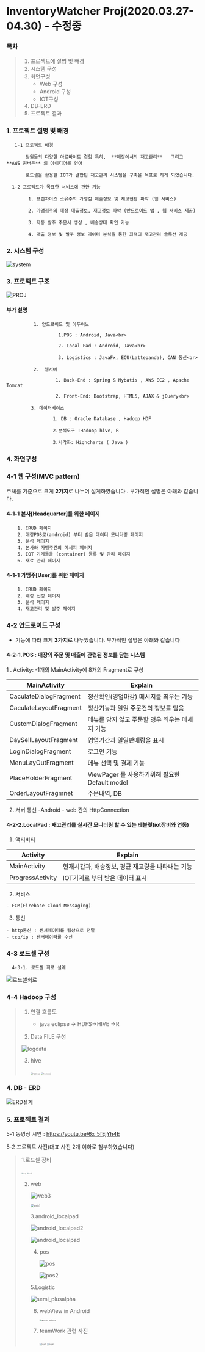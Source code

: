 # InventoryWatcher Proj(2020.03.27-04.30) - 수정중

### 목차

> 1. 프로젝트에 설명 및 배경
>2. 시스템 구성
> 3. 화면구성
>    - Web 구성
>    - Android 구성
>    - IOT구성
> 4.  DB-ERD
> 5. 프로젝트 결과
> 
>    



### 1. 프로젝트 설명 및 배경

       1-1 프로젝트 배경

           팀원들의 다양한 아르바이트 경험 특히,  **매장에서의 재고관리**   그리고  **AWS 원버튼** 의 아이디어를 얻어 

           로드셀을 활용한 IOT가 결합된 재고관리 시스템을 구축을 목표로 하게 되었습니다.

      1-2 프로젝트가 목표한 서비스에 관한 기능 

            1. 프랜차이즈 소유주의 가맹점 매출정보 및 재고현황 파악 (웹 서비스)

            2. 가맹점주의 매장 매출정보, 재고정보 파악 (안드로이드 앱 , 웹 서비스 제공)

            3. 자동 발주 주문서 생성 , 배송상태 확인 가능

            4. 매출 정보 및 발주 정보 데이터 분석을 통한 최적의 재고관리 솔루션 제공 



### 2. 시스템 구성

 ![system](https://user-images.githubusercontent.com/52269210/80945520-f182bd00-8e26-11ea-9d7b-a23ef6e50568.JPG ) 
 
### 3. 프로젝트 구조
 
 ![PROJ](https://user-images.githubusercontent.com/52269210/80945612-21ca5b80-8e27-11ea-9ca2-f0bbee831b60.JPG )


####          부가 설명

              1. 안드로이드 및 아두이노

                       1.POS : Android, Java<br>

                       2. Local Pad : Android, Java<br>

                       3. Logistics : JavaFx, ECU(Lattepanda), CAN 통신<br>

              2.  웹서버

                      1. Back-End : Spring & Mybatis , AWS EC2 , Apache Tomcat 

                      2. Front-End: Bootstrap, HTML5, AJAX & jQuery<br>

             3. 데이터베이스

                     1. DB : Oracle Database , Hadoop HDF

                     2.분석도구 :Hadoop hive, R

                     3.시각화: Highcharts ( Java )  





### 4.  화면구성

###   4-1 웹 구성(MVC pattern)

 주체를 기준으로 크게 **2가지**로 나누어 설계하였습니다 . 부가적인 설명은 아래와 같습니다.

####      4-1-1 본사[Headquarter]를 위한 페이지   

        1. CRUD 페이지
        2. 매장POS로(android) 부터 받은 데이터 모니터링 페이지
        3. 분석 페이지
        4. 본사와 가맹주간의 메세지 페이지
        5. IOT 기계들을 (container) 등록 및 관리 페이지
        6. 재료 관리 페이지

####      4-1-1 가맹주[User]를 위한 페이지   

        1. CRUD 페이지
        2. 계정 신청 페이지
        3. 분석 페이지
        4. 재고관리 및 발주 페이지


### 4-2 안드로이드 구성

- 기능에 따라 크게 **3가지로** 나누었습니다. 부가적인 설명은 아래와 같습니다

####   4-2-1.POS : 매장의 주문 및 매출에 관련된 정보를 담는 시스템

   1 . Activity: -1개의 MainActivity에 8개의 Fragment로 구성

| MainActivity           | Explain                                         |
| ---------------------- | ----------------------------------------------- |
| CaculateDialogFragment | 정산확인(영업마감) 메시지를 띄우는 기능         |
| CaculateLayoutFragment | 정산기능과 일일 주문건의 정보를 담음            |
| CustomDialogFragment   | 메뉴를 담지 않고 주문할 경우 띄우는 메세지 기능 |
| DaySellLayoutFragment  | 영업기간과 일일판매량을 표시                    |
| LoginDialogFragment    | 로그인 기능                                     |
| MenuLayOutFragment     | 메뉴 선택 및 결제 기능                          |
| PlaceHolderFragment    | ViewPager 를 사용하기위해 필요한 Default model  |
| OrderLayoutFragmnet    | 주문내역,  DB                                   |



  2. 서버 통신
     -Android - web 간의 HttpConnection



#### 4-2-2.LocalPad : 재고관리를 실시간 모니터링 할 수 있는 테블릿(iot장비와 연동)

  1. 액티비티

   | Activity         | Explain                                           |
   | ---------------- | ------------------------------------------------- |
   | MainActivity     | 현재시간과, 배송정보, 평균 재고량을 나타내는 기능 |
   | ProgressActivity | IOT기계로 부터 받은 데이터 표시                   |

  2. 서비스

    - FCM(Firebase Cloud Messaging)

  3. 통신

    - http통신 : 센서데이터를 웹상으로 전달
    - tcp/ip : 센서데이터를 수신

### 4-3 로드셀 구성

      4-3-1. 로드셀 회로 설계

   ![로드셀회로](https://user-images.githubusercontent.com/52269210/80945694-54745400-8e27-11ea-92b8-417cec94a9e4.png)



### 4-4 Hadoop 구성

> 1. 연결 흐름도
>
>    - java eclipse -> HDFS->HIVE ->R
>
> 2.  Data FILE 구성
>
>    ![logdata](https://user-images.githubusercontent.com/52269210/80945790-93a2a500-8e27-11ea-8588-7e6b3baa8148.JPG)  
>
> 3. hive
>
>    <img src="https://user-images.githubusercontent.com/52269210/80945872-cba9e800-8e27-11ea-8d83-07ac08954088.jpg" alt="Hadoop" style="zoom: 35%;" />  <img src="https://user-images.githubusercontent.com/52269210/80945940-e7ad8980-8e27-11ea-8fa4-e07b0579c082.jpg" alt="hadoop2" style="zoom:35%;" />


### 4. DB - ERD

![ERD설계](https://user-images.githubusercontent.com/52269210/80946110-483cc680-8e28-11ea-8d84-aa5c375c7824.png)

### 5. 프로젝트  결과

5-1 동영상 시연 : https://youtu.be/6x_5fEjYh4E



5-2 프로젝트 사진(대표 사진 2개 이하로 첨부하였습니다)

> 1.로드셀 장비
>
> <img src="https://user-images.githubusercontent.com/52269210/80946182-6d313980-8e28-11ea-9e08-b6627b0e8b70.png" alt="로드셀" style="zoom:20%;" />    <img src="https://user-images.githubusercontent.com/52269210/80946201-79b59200-8e28-11ea-9454-10219aded0d0.png" alt="로드셀2" style="zoom:20%;" />
>
>       
>
> 2. web
>
>    ![web3](https://user-images.githubusercontent.com/52269210/80946412-f9436100-8e28-11ea-9646-da3c6094c66d.png)
>
>    <img src="https://user-images.githubusercontent.com/52269210/80946342-ca2cef80-8e28-11ea-8146-a512bb50ed2c.png" alt="web1" style="zoom:50%;" /> 
>
>
>    3.android_localpad
>
>    ![android_localpad2](https://user-images.githubusercontent.com/52269210/80946506-27c13c00-8e29-11ea-83cc-a7850e600b4c.png)
>
>    ![android_localpad](https://user-images.githubusercontent.com/52269210/80946550-3c053900-8e29-11ea-80cc-cf381fb76d74.png)
>
>    
>
>    
>
>    4. pos
>
>       ![pos](https://user-images.githubusercontent.com/52269210/80946627-6f47c800-8e29-11ea-8ee8-656c6baf0605.png)
>
>       ![pos2](https://user-images.githubusercontent.com/52269210/80946695-8e465a00-8e29-11ea-829a-3d0bc9f37f84.png)
>
>    5.Logistic
>
>       ![semi_plusalpha](https://user-images.githubusercontent.com/52269210/80946799-cb125100-8e29-11ea-985e-8b83c8c62b72.png)
>
>
>      
>
>    6. webView in Android
>
>          <img src="https://user-images.githubusercontent.com/52269210/80946838-e2513e80-8e29-11ea-979c-512cb72b93ef.png" alt="android_webview" style="zoom: 33%;" /> 
>
>          
>
>    7. teamWork 관련 사진
>
>          <img src="https://user-images.githubusercontent.com/52269210/80947094-63103a80-8e2a-11ea-8fd7-fbbdb74c8e0b.jpg" alt="top2" style="zoom:35%;" />     <img src="https://user-images.githubusercontent.com/52269210/80947165-8aff9e00-8e2a-11ea-9d37-ad5e20352957.jpg" alt="top4" style="zoom:35%;" />
>
>       

